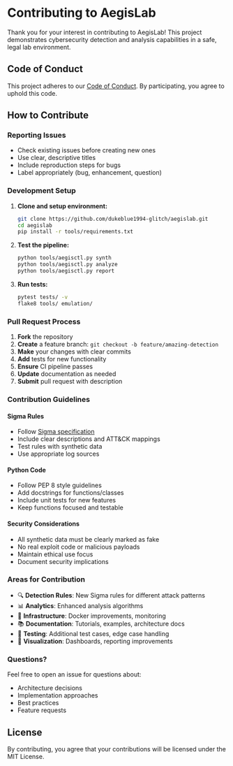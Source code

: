 # Contributing to AegisLab

Thank you for your interest in contributing to AegisLab! This project demonstrates cybersecurity detection and analysis capabilities in a safe, legal lab environment.

## Code of Conduct

This project adheres to our [Code of Conduct](CODE_OF_CONDUCT.md). By participating, you agree to uphold this code.

## How to Contribute

### Reporting Issues
- Check existing issues before creating new ones
- Use clear, descriptive titles
- Include reproduction steps for bugs
- Label appropriately (bug, enhancement, question)

### Development Setup

1. **Clone and setup environment:**
   ```bash
   git clone https://github.com/dukeblue1994-glitch/aegislab.git
   cd aegislab
   pip install -r tools/requirements.txt
   ```

2. **Test the pipeline:**
   ```bash
   python tools/aegisctl.py synth
   python tools/aegisctl.py analyze
   python tools/aegisctl.py report
   ```

3. **Run tests:**
   ```bash
   pytest tests/ -v
   flake8 tools/ emulation/
   ```

### Pull Request Process

1. **Fork** the repository
2. **Create** a feature branch: `git checkout -b feature/amazing-detection`
3. **Make** your changes with clear commits
4. **Add** tests for new functionality
5. **Ensure** CI pipeline passes
6. **Update** documentation as needed
7. **Submit** pull request with description

### Contribution Guidelines

#### Sigma Rules
- Follow [Sigma specification](https://github.com/SigmaHQ/sigma)
- Include clear descriptions and ATT&CK mappings
- Test rules with synthetic data
- Use appropriate log sources

#### Python Code
- Follow PEP 8 style guidelines
- Add docstrings for functions/classes
- Include unit tests for new features
- Keep functions focused and testable

#### Security Considerations
- All synthetic data must be clearly marked as fake
- No real exploit code or malicious payloads
- Maintain ethical use focus
- Document security implications

### Areas for Contribution

- 🔍 **Detection Rules**: New Sigma rules for different attack patterns
- 📊 **Analytics**: Enhanced analysis algorithms
- 🐳 **Infrastructure**: Docker improvements, monitoring
- 📚 **Documentation**: Tutorials, examples, architecture docs
- 🧪 **Testing**: Additional test cases, edge case handling
- 🎨 **Visualization**: Dashboards, reporting improvements

### Questions?

Feel free to open an issue for questions about:
- Architecture decisions
- Implementation approaches
- Best practices
- Feature requests

## License

By contributing, you agree that your contributions will be licensed under the MIT License.
